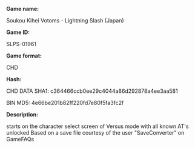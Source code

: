 **Game name:**

Soukou Kihei Votoms - Lightning Slash (Japan)

**Game ID:**

SLPS-01961

**Game format:**

CHD

**Hash:**

CHD DATA SHA1: c364466ccb0ee29c4044a86d292878a4ee3aa581

BIN MD5: 4e66be201b82ff220fd7e80f5fa3fc2f

**Description:**

starts on the character select screen of Versus mode with all known AT's unlocked
Based on a save file courtesy of the user "SaveConverter" on GameFAQs
